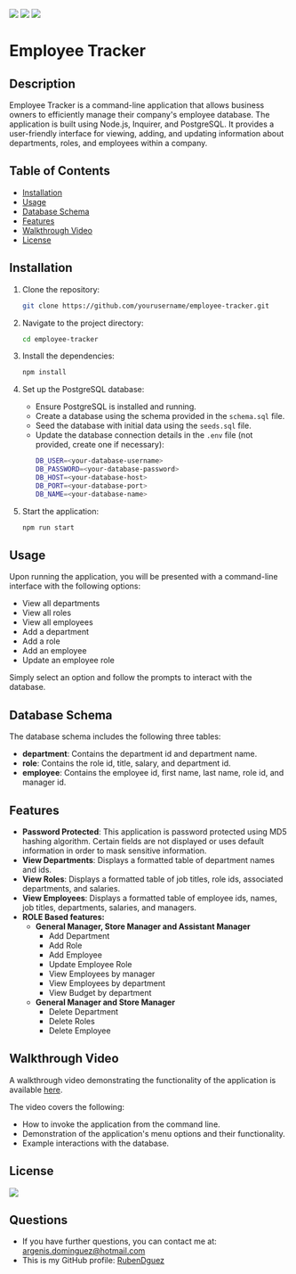 [![](https://img.shields.io/badge/node.js-6DA55F?style=for-the-badge&logo=node.js&logoColor=white)](https://nodejs.org/en)
[![](https://img.shields.io/badge/typescript-%23007ACC.svg?style=for-the-badge&logo=typescript&logoColor=white)](https://www.typescriptlang.org/)
[![](https://img.shields.io/badge/postgres-%23316192.svg?style=for-the-badge&logo=postgresql&logoColor=white)](https://www.postgresql.org/)


# Employee Tracker

## Description

Employee Tracker is a command-line application that allows business owners to efficiently manage their company's employee database. The application is built using Node.js, Inquirer, and PostgreSQL. It provides a user-friendly interface for viewing, adding, and updating information about departments, roles, and employees within a company. 

## Table of Contents

- [Installation](#installation)
- [Usage](#usage)
- [Database Schema](#database-schema)
- [Features](#features)
- [Walkthrough Video](#walkthrough-video)
- [License](#license)

## Installation

1. Clone the repository:
    ```sh
    git clone https://github.com/yourusername/employee-tracker.git
    ```
2. Navigate to the project directory:
    ```sh
    cd employee-tracker
    ```
3. Install the dependencies:
    ```sh
    npm install
    ```
4. Set up the PostgreSQL database:
    - Ensure PostgreSQL is installed and running.
    - Create a database using the schema provided in the `schema.sql` file.
    - Seed the database with initial data using the `seeds.sql` file.
    - Update the database connection details in the `.env` file (not provided, create one if necessary):
      ```bash
      DB_USER=<your-database-username>
      DB_PASSWORD=<your-database-password>
      DB_HOST=<your-database-host>
      DB_PORT=<your-database-port>
      DB_NAME=<your-database-name>
      ```

5. Start the application:
    ```bash
    npm run start
    ```

## Usage

Upon running the application, you will be presented with a command-line interface with the following options:

- View all departments
- View all roles
- View all employees
- Add a department
- Add a role
- Add an employee
- Update an employee role

Simply select an option and follow the prompts to interact with the database.

## Database Schema

The database schema includes the following three tables:

- **department**: Contains the department id and department name.
- **role**: Contains the role id, title, salary, and department id.
- **employee**: Contains the employee id, first name, last name, role id, and manager id.


## Features
- **Password Protected**: This application is password protected using MD5 hashing algorithm. Certain fields are not displayed or uses default information in order to mask sensitive information.
- **View Departments**: Displays a formatted table of department names and ids.
- **View Roles**: Displays a formatted table of job titles, role ids, associated departments, and salaries.
- **View Employees**: Displays a formatted table of employee ids, names, job titles, departments, salaries, and managers.
- **ROLE Based features:**
    - **General Manager, Store Manager and Assistant Manager**
        - Add Department
        - Add Role
        - Add Employee
        - Update Employee Role
        - View Employees by manager
        - View Employees by department
        - View Budget by department
    - **General Manager and Store Manager**
        - Delete Department
        - Delete Roles
        - Delete Employee

## Walkthrough Video

A walkthrough video demonstrating the functionality of the application is available [here](link-to-video).

The video covers the following:

- How to invoke the application from the command line.
- Demonstration of the application's menu options and their functionality.
- Example interactions with the database.

## License

[![](https://img.shields.io/badge/License-MIT_License-blue)](https://opensource.org/license/mit)

## Questions

- If you have further questions, you can contact me at: argenis.dominguez@hotmail.com
- This is my GitHub profile: [RubenDguez](https://github.com/RubenDguez)
